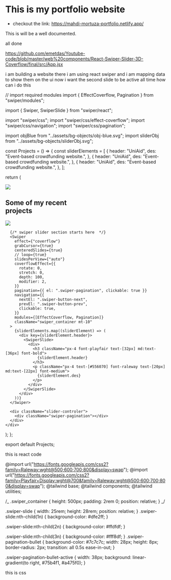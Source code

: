 # This is my portfolio website

- checkout the link: https://mahdi-mortuza-portfolio.netlify.app/

This is will be a well documented.

all done

https://github.com/emetdas/Youtube-code/blob/master/web%20components/React-Swiper-Slider-3D-Coverflow/final/src/App.jsx

i am building a website there i am using react swiper and i am mapping data to show them on the ui now i want the second slide to be active all time how can i do this

// import required modules
import { EffectCoverflow, Pagination } from "swiper/modules";

import { Swiper, SwiperSlide } from "swiper/react";

import "swiper/css";
import "swiper/css/effect-coverflow";
import "swiper/css/navigation";
import "swiper/css/pagination";

import objBlue from "../assets/bg-objects/obj-blue.svg";
import sliderObj from "../assets/bg-objects/sliderObj.svg";

const Projects = () => {
const sliderElements = [
{
header: "UniAid",
des: "Event-based crowdfunding website.",
},
{
header: "UniAid",
des: "Event-based crowdfunding website.",
},
{
header: "UniAid",
des: "Event-based crowdfunding website.",
},
];

return (

<div className="max-w-[1350px] mx-auto relative pb-[35px] md:pb-[40px] px-4 lg:px-8">
<img
        className="absolute  md:top-0 -right-0 md:right-0 -mt-80 md:-mt-96"
        src={objBlue}
      />
<h2 className="font-playfair text-[38px] md:text-[64px] text-left md:text-center leading-[40px] md:leading-[66px] mt-[100px]">
Some of my recent <br /> projects
</h2>
<img className="absolute top-0 left-0" src={sliderObj} />

      {/* swiper slider section starts here  */}
      <Swiper
        effect={"coverflow"}
        grabCursor={true}
        centeredSlides={true}
        // loop={true}
        slidesPerView={"auto"}
        coverflowEffect={{
          rotate: 0,
          stretch: 0,
          depth: 100,
          modifier: 2,
        }}
        pagination={{ el: ".swiper-pagination", clickable: true }}
        navigation={{
          nextEl: ".swiper-button-next",
          prevEl: ".swiper-button-prev",
          clickable: true,
        }}
        modules={[EffectCoverflow, Pagination]}
        className="swiper_container mt-10"
      >
        {sliderElements.map((sliderElement) => (
          <div key={sliderElement.header}>
            <SwiperSlide>
              <div>
                <h3 className="px-4 font-playfair text-[32px] md:text-[36px] font-bold">
                  {sliderElement.header}
                </h3>
                <p className="px-4 text-[#556070] font-raleway text-[20px] md:text-[22px] font-medium">
                  {sliderElement.des}
                </p>
              </div>
            </SwiperSlide>
          </div>
        ))}
      </Swiper>

      <div className="slider-controler">
        <div className="swiper-pagination"></div>
      </div>
    </div>

);
};

export default Projects;

this is react code

@import url("https://fonts.googleapis.com/css2?family=Raleway:wght@500;600;700;800&display=swap");
@import url("https://fonts.googleapis.com/css2?family=Playfair+Display:wght@700&family=Raleway:wght@500;600;700;800&display=swap");
@tailwind base;
@tailwind components;
@tailwind utilities;

/_ .swiper_container {
height: 500px;
padding: 2rem 0;
position: relative;
} _/

.swiper-slide {
width: 25rem;
height: 28rem;
position: relative;
}
.swiper-slide:nth-child(1n) {
background-color: #dfe2ff;
}

.swiper-slide:nth-child(2n) {
background-color: #ffdfdf;
}

.swiper-slide:nth-child(3n) {
background-color: #fff8df;
}
.swiper-pagination-bullet {
background-color: #7c7c7c;
width: 28px;
height: 8px;
border-radius: 2px;
transition: all 0.5s ease-in-out;
}

.swiper-pagination-bullet-active {
width: 38px;
background: linear-gradient(to right, #75b4f1, #a475f0);
}

this is css
